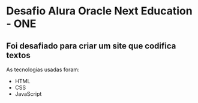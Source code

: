 <h1>Desafio Alura Oracle Next Education - ONE</h1>

<h2>Foi desafiado para criar um site que codifica textos</h2>

<p>As tecnologias usadas foram: </p>
<ul>
<li>HTML</li>
<li>CSS</li>
<li>JavaScript</li>
</ul>
